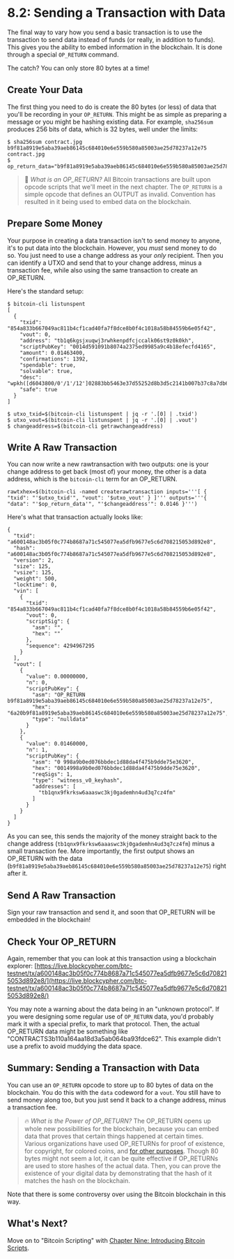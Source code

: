 # 8.2: Sending a Transaction with Data

The final way to vary how you send a basic transaction is to use the transaction to send data instead of funds (or really, in addition to funds). This gives you the ability to embed information in the blockchain. It is done through a special `OP_RETURN` command.

The catch? You can only store 80 bytes at a time!

## Create Your Data

The first thing you need to do is create the 80 bytes (or less) of data that you'll be recording in your `OP_RETURN`. This might be as simple as preparing a message or you might be hashing existing data. For example, `sha256sum` produces 256 bits of data, which is 32 bytes, well under the limits:
```
$ sha256sum contract.jpg
b9f81a8919e5aba39aeb86145c684010e6e559b580a85003ae25d78237a12e75  contract.jpg
$ op_return_data="b9f81a8919e5aba39aeb86145c684010e6e559b580a85003ae25d78237a12e75"
```
> :book: _What is an OP_RETURN?_ All Bitcoin transactions are built upon opcode scripts that we'll meet in the next chapter. The `OP_RETURN` is a simple  opcode that defines an OUTPUT as invalid. Convention has resulted in it being used to embed data on the blockchain.

## Prepare Some Money

Your purpose in creating a data transaction isn't to send money to anyone, it's to put data into the blockchain. However, you _must_ send money to do so. You just need to use a change address as your _only_ recipient. Then you can identify a UTXO and send that to your change address, minus a transaction fee, while also using the same transaction to create an OP_RETURN.

Here's the standard setup:
```
$ bitcoin-cli listunspent
[
  {
    "txid": "854a833b667049ac811b4cf1cad40fa7f8dce8b0f4c1018a58b84559b6e05f42",
    "vout": 0,
    "address": "tb1q6kgsjxuqwj3rwhkenpdfcjccalk06st9z0k0kh",
    "scriptPubKey": "0014d591091b8074a2375ed9985a9c4b18efecfd4165",
    "amount": 0.01463400,
    "confirmations": 1392,
    "spendable": true,
    "solvable": true,
    "desc": "wpkh([d6043800/0'/1'/12']02883bb5463e37d55252d8b3d5c2141b007b37c8a7db6211f75c955acc5ea325eb)#cjr03mru",
    "safe": true
  }
]

$ utxo_txid=$(bitcoin-cli listunspent | jq -r '.[0] | .txid')
$ utxo_vout=$(bitcoin-cli listunspent | jq -r '.[0] | .vout')
$ changeaddress=$(bitcoin-cli getrawchangeaddress)
```

## Write A Raw Transaction

You can now write a new rawtransaction with two outputs: one is your change address to get back (most of) your money, the other is a data address, which is the `bitcoin-cli` term for an OP_RETURN.
```
rawtxhex=$(bitcoin-cli -named createrawtransaction inputs='''[ { "txid": "'$utxo_txid'", "vout": '$utxo_vout' } ]''' outputs='''{ "data": "'$op_return_data'", "'$changeaddress'": 0.0146 }''')
```


Here's what that transaction actually looks like:
```
{
  "txid": "a600148ac3b05f0c774b8687a71c545077ea5dfb9677e5c6d708215053d892e8",
  "hash": "a600148ac3b05f0c774b8687a71c545077ea5dfb9677e5c6d708215053d892e8",
  "version": 2,
  "size": 125,
  "vsize": 125,
  "weight": 500,
  "locktime": 0,
  "vin": [
    {
      "txid": "854a833b667049ac811b4cf1cad40fa7f8dce8b0f4c1018a58b84559b6e05f42",
      "vout": 0,
      "scriptSig": {
        "asm": "",
        "hex": ""
      },
      "sequence": 4294967295
    }
  ],
  "vout": [
    {
      "value": 0.00000000,
      "n": 0,
      "scriptPubKey": {
        "asm": "OP_RETURN b9f81a8919e5aba39aeb86145c684010e6e559b580a85003ae25d78237a12e75",
        "hex": "6a20b9f81a8919e5aba39aeb86145c684010e6e559b580a85003ae25d78237a12e75",
        "type": "nulldata"
      }
    },
    {
      "value": 0.01460000,
      "n": 1,
      "scriptPubKey": {
        "asm": "0 998a9b0ed076bbdec1d88da4f475b9dde75e3620",
        "hex": "0014998a9b0ed076bbdec1d88da4f475b9dde75e3620",
        "reqSigs": 1,
        "type": "witness_v0_keyhash",
        "addresses": [
          "tb1qnx9fkrksw6aaaswc3kj0gademhn4ud3q7cz4fm"
        ]
      }
    }
  ]
}

```
As you can see, this sends the majority of the money straight back to the change address (`tb1qnx9fkrksw6aaaswc3kj0gademhn4ud3q7cz4fm`) minus a small transaction fee. More importantly, the first output shows an OP_RETURN with the data (`b9f81a8919e5aba39aeb86145c684010e6e559b580a85003ae25d78237a12e75`) right after it.

## Send A Raw Transaction

Sign your raw transaction and send it, and soon that OP_RETURN will be embedded in the blockchain!

## Check Your OP_RETURN

Again, remember that you can look at this transaction using a blockchain explorer: 
[https://live.blockcypher.com/btc-testnet/tx/a600148ac3b05f0c774b8687a71c545077ea5dfb9677e5c6d708215053d892e8/](https://live.blockcypher.com/btc-testnet/tx/a600148ac3b05f0c774b8687a71c545077ea5dfb9677e5c6d708215053d892e8/)

You may note a warning about the data being in an "unknown protocol". If you were designing some regular use of `OP_RETURN` data, you'd probably mark it with a special prefix, to mark that protocol. Then, the actual OP_RETURN data might be something like "CONTRACTS3b110a164aa18d3a5ab064ba93fdce62". This example didn't use a prefix to avoid muddying the data space.

## Summary: Sending a Transaction with Data

You can use an `OP_RETURN` opcode to store up to 80 bytes of data on the blockchain. You do this with the `data` codeword for a `vout`. You still have to send money along too, but you just send it back to a change address, minus a transaction fee.

> :fire: _What is the Power of OP_RETURN?_ The OP_RETURN opens up whole new possibilities for the blockchain, because you can embed data that proves that certain things happened at certain times. Various organizations have used OP_RETURNs for proof of existence, for copyright, for colored coins, and [for other purposes](https://en.bitcoin.it/wiki/OP_RETURN). Though 80 bytes might not seem a lot, it can be quite effective if OP_RETURNs are used to store hashes of the actual data. Then, you can prove the existence of your digital data by demonstrating that the hash of it matches the hash on the blockchain.

Note that there is some controversy over using the Bitcoin blockchain in this way.

## What's Next?

Move on to "Bitcoin Scripting" with [Chapter Nine: Introducing Bitcoin Scripts](09_0_Introducing_Bitcoin_Scripts.md).
